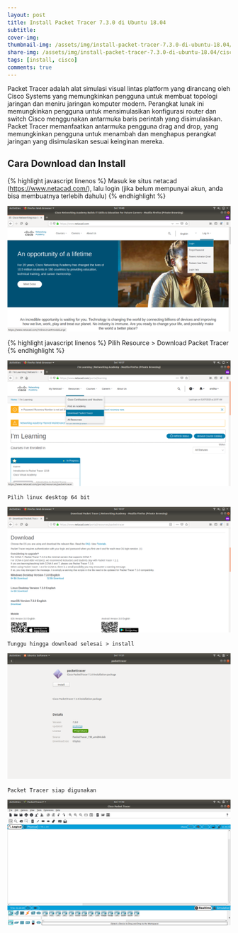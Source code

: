```yaml
---
layout: post
title: Install Packet Tracer 7.3.0 di Ubuntu 18.04
subtitle: 
cover-img: 
thumbnail-img: /assets/img/install-packet-tracer-7.3.0-di-ubuntu-18.04/cisco.png
share-img: /assets/img/install-packet-tracer-7.3.0-di-ubuntu-18.04/cisco.png
tags: [install, cisco]
comments: true
---
```


Packet Tracer adalah alat simulasi visual lintas platform yang dirancang oleh Cisco Systems yang memungkinkan pengguna untuk membuat topologi jaringan dan meniru jaringan komputer modern. Perangkat lunak ini memungkinkan pengguna untuk mensimulasikan konfigurasi router dan switch Cisco menggunakan antarmuka baris perintah yang disimulasikan. Packet Tracer memanfaatkan antarmuka pengguna drag and drop, yang memungkinkan pengguna untuk menambah dan menghapus perangkat jaringan yang disimulasikan sesuai keinginan mereka.

## Cara Download dan Install

{% highlight javascript linenos %}
Masuk ke situs netacad (https://www.netacad.com/), 
lalu login (jika belum mempunyai akun, anda bisa membuatnya terlebih dahulu)
{% endhighlight %}

![install-cisco-1](/assets/img/install-packet-tracer-7.3.0-di-ubuntu-18.04/install-cisco-1.png)

{% highlight javascript linenos %}
Pilih Resource > Download Packet Tracer
{% endhighlight %}

![install-cisco-2](/assets/img/install-packet-tracer-7.3.0-di-ubuntu-18.04/install-cisco-2.png)

~~~
Pilih linux desktop 64 bit
~~~

![install-cisco-3](/assets/img/install-packet-tracer-7.3.0-di-ubuntu-18.04/install-cisco-3.png)

~~~
Tunggu hingga download selesai > install
~~~

![install-cisco-4](/assets/img/install-packet-tracer-7.3.0-di-ubuntu-18.04/install-cisco-4.png)

~~~
Packet Tracer siap digunakan
~~~

![install-cisco-5](/assets/img/install-packet-tracer-7.3.0-di-ubuntu-18.04/install-cisco-5.png)
